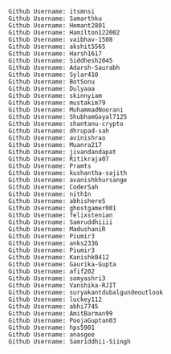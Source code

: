     Github Username: itsmnsi
    Github Username: Samarthku
    Github Username: Hemant2801
    Github Username: Hamilton122002
    Github Username: vaibhav-1508
    Github Username: akshit5565
    Github Username: Harsh1617
    Github Username: Siddhesh2045
    Github Username: Adarsh-Saurabh
    Github Username: Sylar410
    Github Username: BotSonu 
    Github Username: Dulyaaa
    Github Username: skinnyiam
    Github Username: mustakim79
    Github Username: MuhammadNoorani
    Github Username: ShubhamGoyal7125
    Github Username: shantanu-crypto
    Github Username: dhrupad-sah
    Github Username: avinishrao
    Github Username: Muanra217
    Github Username: jivandandapat
    Github Username: Ritikraja07
    Github Username: Pramts
    Github Username: kushantha-sajith
    Github Username: avanishkhursange
    Github Username: CoderSah
    Github Username: nith1n
    Github Username: abhishere5
    Github Username: ghostgamer001
    Github Username: felixstenian
    Github Username: Samruddhiiii
    Github Username: MadushaniR
    Github Username: Piumir3
    Github Username: anks2336
    Github Username: Piumir3
    Github Username: Kanishk0412
    Github Username: Gaurika-Gupta
    Github Username: afif202
    Github Username: somyashri3
    Github Username: Vanshika-RJIT
    Github Username: suryakantdubalgundeoutlook    
    Github Username: luckey112
    Github Username: abhi7745
    Github Username: AmitBarman99
    Github Username: PoojaGuptan03
    Github Username: hps5901
    Github Username: anasgee
    Github Username: Samriddhii-Siingh
